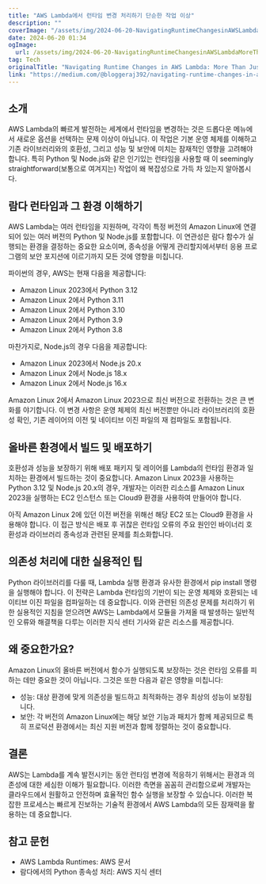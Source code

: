 ```yaml
---
title: "AWS Lambda에서 런타임 변경 처리하기 단순한 작업 이상"
description: ""
coverImage: "/assets/img/2024-06-20-NavigatingRuntimeChangesinAWSLambdaMoreThanJustaSimpleTask_0.png"
date: 2024-06-20 01:34
ogImage: 
  url: /assets/img/2024-06-20-NavigatingRuntimeChangesinAWSLambdaMoreThanJustaSimpleTask_0.png
tag: Tech
originalTitle: "Navigating Runtime Changes in AWS Lambda: More Than Just a Simple Task"
link: "https://medium.com/@bloggeraj392/navigating-runtime-changes-in-aws-lambda-more-than-just-a-simple-task-7541ed222d8e"
---
```



## 소개

AWS Lambda의 빠르게 발전하는 세계에서 런타임을 변경하는 것은 드롭다운 메뉴에서 새로운 옵션을 선택하는 문제 이상이 아닙니다. 이 작업은 기본 운영 체제를 이해하고 기존 라이브러리와의 호환성, 그리고 성능 및 보안에 미치는 잠재적인 영향을 고려해야 합니다. 특히 Python 및 Node.js와 같은 인기있는 런타임을 사용할 때 이 seemingly straightforward(보통으로 여겨지는) 작업이 왜 복잡성으로 가득 차 있는지 알아봅시다.

## 람다 런타임과 그 환경 이해하기

AWS Lambda는 여러 런타임을 지원하며, 각각이 특정 버전의 Amazon Linux에 연결되어 있는 여러 버전의 Python 및 Node.js를 포함합니다. 이 연관성은 람다 함수가 실행되는 환경을 결정하는 중요한 요소이며, 종속성을 어떻게 관리할지에서부터 응용 프로그램의 보안 포지션에 이르기까지 모든 것에 영향을 미칩니다.

<div class="content-ad"></div>

파이썬의 경우, AWS는 현재 다음을 제공합니다:

- Amazon Linux 2023에서 Python 3.12
- Amazon Linux 2에서 Python 3.11
- Amazon Linux 2에서 Python 3.10
- Amazon Linux 2에서 Python 3.9
- Amazon Linux 2에서 Python 3.8

마찬가지로, Node.js의 경우 다음을 제공합니다:

- Amazon Linux 2023에서 Node.js 20.x
- Amazon Linux 2에서 Node.js 18.x
- Amazon Linux 2에서 Node.js 16.x

<div class="content-ad"></div>

Amazon Linux 2에서 Amazon Linux 2023으로 최신 버전으로 전환하는 것은 큰 변화를 야기합니다. 이 변경 사항은 운영 체제의 최신 버전뿐만 아니라 라이브러리의 호환성 확인, 기존 레이어의 이전 및 네이티브 이진 파일의 재 컴파일도 포함됩니다.

## 올바른 환경에서 빌드 및 배포하기

호환성과 성능을 보장하기 위해 배포 패키지 및 레이어를 Lambda의 런타임 환경과 일치하는 환경에서 빌드하는 것이 중요합니다. Amazon Linux 2023을 사용하는 Python 3.12 및 Node.js 20.x의 경우, 개발자는 이러한 리소스를 Amazon Linux 2023을 실행하는 EC2 인스턴스 또는 Cloud9 환경을 사용하여 만들어야 합니다.

아직 Amazon Linux 2에 있던 이전 버전을 위해선 해당 EC2 또는 Cloud9 환경을 사용해야 합니다. 이 접근 방식은 배포 후 귀찮은 런타임 오류의 주요 원인인 바이너리 호환성과 라이브러리 종속성과 관련된 문제를 최소화합니다.

<div class="content-ad"></div>

## 의존성 처리에 대한 실용적인 팁

Python 라이브러리를 다룰 때, Lambda 실행 환경과 유사한 환경에서 pip install 명령을 실행해야 합니다. 이 전략은 Lambda 런타임의 기반이 되는 운영 체제와 호환되는 네이티브 이진 파일을 컴파일하는 데 중요합니다. 이와 관련된 의존성 문제를 처리하기 위한 실용적인 지침을 얻으려면 AWS는 Lambda에서 모듈을 가져올 때 발생하는 일반적인 오류와 해결책을 다루는 이러한 지식 센터 기사와 같은 리소스를 제공합니다.

## 왜 중요한가요?

Amazon Linux의 올바른 버전에서 함수가 실행되도록 보장하는 것은 런타임 오류를 피하는 데만 중요한 것이 아닙니다. 그것은 또한 다음과 같은 영향을 미칩니다:

<div class="content-ad"></div>

- 성능: 대상 환경에 맞게 의존성을 빌드하고 최적화하는 경우 최상의 성능이 보장됩니다.
- 보안: 각 버전의 Amazon Linux에는 해당 보안 기능과 패치가 함께 제공되므로 특히 프로덕션 환경에서는 최신 지원 버전과 함께 정렬하는 것이 중요합니다.

## 결론

AWS는 Lambda를 계속 발전시키는 동안 런타임 변경에 적응하기 위해서는 환경과 의존성에 대한 세심한 이해가 필요합니다. 이러한 측면을 꼼꼼히 관리함으로써 개발자는 클라우드에서 원활하고 안전하며 효율적인 함수 실행을 보장할 수 있습니다. 이러한 복잡한 프로세스는 빠르게 진보하는 기술적 환경에서 AWS Lambda의 모든 잠재력을 활용하는 데 중요합니다.

## 참고 문헌

<div class="content-ad"></div>

- AWS Lambda Runtimes: AWS 문서
- 람다에서의 Python 종속성 처리: AWS 지식 센터